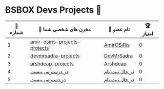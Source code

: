 # BSBOX Devs Projects 🚀

<table>
  <thead>
    <tr>
      <th>🔢 شماره</th>
      <th>🔗 مخزن های شخصی شما</th>
      <th>👤 نام عضو</th>
      <th>🏆 امتیاز</th>
    </tr>
  </thead>
  <tbody>
    <tr>
      <td>1</td>
      <td><a href="https://github.com/Bsbox-Devs/amir-osiris-projects">amir-osiris-projects-projects</a></td>
      <td><a href="https://github.com/amir-osiris">AmirOSiRis</a></td>
      <td>0</td>
    </tr>
    <tr>
      <td>2</td>
      <td><a href="https://github.com/Bsbox-Devs/devmrsadra-projects">devmrsadra-projects</a></td>
      <td><a href="https://github.com/devmrsadra">DevMrSadra</a></td>
      <td>0</td>
    </tr>
    <tr>
      <td>3</td>
      <td><a href="https://github.com/Bsbox-Devs/arshdeap-projects">arshdeap-projects</a></td>
      <td><a href="https://github.com/arshdeap">Arshdeap</a></td>
      <td>0</td>
    </tr>
    <tr>
      <td>4</td>
      <td><a href="https://github.com/bsbox-devs">در درسترس نیست</a></td>
      <td><a href="https://github.com/bsbox-devs">در حال ثبت نام</a></td>
      <td>0</td>
    </tr>
    <tr>
      <td>5</td>
      <td><a href="https://github.com/bsbox-devs">در دسترس نیست</a></td>
      <td><a href="https://github.com/bsbox-devs">در حال ثبت نام</a></td>
      <td>0</td>
    </tr>
  </tbody>
</table>
